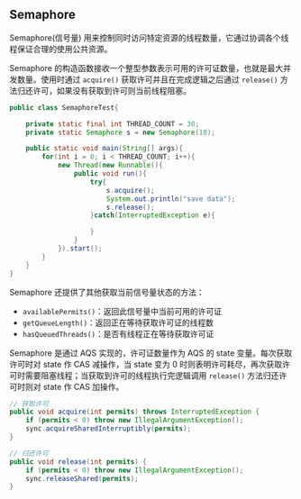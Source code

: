 ## Semaphore

Semaphore(信号量) 用来控制同时访问特定资源的线程数量，它通过协调各个线程保证合理的使用公共资源。

Semaphore 的构造函数接收一个整型参数表示可用的许可证数量，也就是最大并发数量。使用时通过 `acquire()` 获取许可并且在完成逻辑之后通过 `release()` 方法归还许可，如果没有获取到许可则当前线程阻塞。
```java
public class SemaphoreTest{

    private static final int THREAD_COUNT = 30;
    private static Semaphore s = new Semaphore(10);

    public static void main(String[] args){
        for(int i = 0; i < THREAD_COUNT; i++){
            new Thread(new Runnable(){
                public void run(){
                    try{
                        s.acquire();
                        System.out.println("save data");
                        s.release();
                    }catch(InterruptedException e){

                    }
                }
            }).start();
        }
    }
}
```
Semaphore 还提供了其他获取当前信号量状态的方法：
- `availablePermits()`：返回此信号量中当前可用的许可证
- `getQueueLength()`：返回正在等待获取许可证的线程数
- `hasQueuedThreads()`：是否有线程正在等待获取许可证

Semaphore 是通过 AQS 实现的，许可证数量作为 AQS 的 state 变量。每次获取许可时对 state 作 CAS 减操作，当 state 变为 0 时则表明许可耗尽，再次获取许可时需要阻塞线程；当获取到许可的线程执行完逻辑调用 `release()` 方法归还许可时则对 state 作 CAS 加操作。
```java
// 获取许可
public void acquire(int permits) throws InterruptedException {
    if (permits < 0) throw new IllegalArgumentException();
    sync.acquireSharedInterruptibly(permits);
}

// 归还许可
public void release(int permits) {
    if (permits < 0) throw new IllegalArgumentException();
    sync.releaseShared(permits);
}
```
